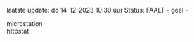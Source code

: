 laatste update: 
do 14-12-2023 10:30   uur 
Status: FAALT - geel - 
<div class="service Y">microstation</div><div class="service G">httpstat</div>